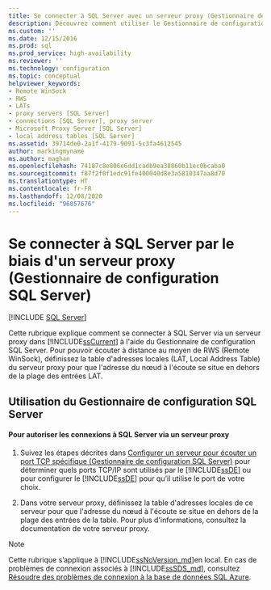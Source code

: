 ```yaml
---
title: Se connecter à SQL Server avec un serveur proxy (Gestionnaire de configuration SQL Server) | Microsoft Docs
description: Découvrez comment utiliser le Gestionnaire de configuration SQL Server pour se connecter à SQL Server par le biais d’un serveur proxy. Découvrez comment utiliser Remote WinSock (RWS) pour écouter à distance.
ms.custom: ''
ms.date: 12/15/2016
ms.prod: sql
ms.prod_service: high-availability
ms.reviewer: ''
ms.technology: configuration
ms.topic: conceptual
helpviewer_keywords:
- Remote WinSock
- RWS
- LATs
- proxy servers [SQL Server]
- connections [SQL Server], proxy server
- Microsoft Proxy Server [SQL Server]
- local address tables [SQL Server]
ms.assetid: 39714de0-2a1f-4179-9091-5c3fa4612545
author: markingmyname
ms.author: maghan
ms.openlocfilehash: 74187c8e806e6dd1cadb9ea38860b11ec0bcaba0
ms.sourcegitcommit: f87f2f0f1edc91fe400040d8e3a5810347aa8d70
ms.translationtype: HT
ms.contentlocale: fr-FR
ms.lasthandoff: 12/08/2020
ms.locfileid: "96857676"
---
```

# <a name="connect-to-sql-server-through-a-proxy-server-sql-server-configuration-manager"></a>Se connecter à SQL Server par le biais d'un serveur proxy (Gestionnaire de configuration SQL Server)
 [!INCLUDE [SQL Server](../../includes/applies-to-version/sqlserver.md)]

  Cette rubrique explique comment se connecter à SQL Server via un serveur proxy dans [!INCLUDE[ssCurrent](../../includes/sscurrent-md.md)] à l'aide du Gestionnaire de configuration SQL Server. Pour pouvoir écouter à distance au moyen de RWS (Remote WinSock), définissez la table d'adresses locales (LAT, Local Address Table) du serveur proxy pour que l'adresse du nœud à l'écoute se situe en dehors de la plage des entrées LAT.  
  
##  <a name="using-sql-server-configuration-manager"></a><a name="SSMSProcedure"></a> Utilisation du Gestionnaire de configuration SQL Server  
  
#### <a name="to-enable-connections-to-sql-server-through-proxy-server"></a>Pour autoriser les connexions à SQL Server via un serveur proxy  
  
1.  Suivez les étapes décrites dans [Configurer un serveur pour écouter un port TCP spécifique &#40;Gestionnaire de configuration SQL Server&#41;](../../database-engine/configure-windows/configure-a-server-to-listen-on-a-specific-tcp-port.md) pour déterminer quels ports TCP/IP sont utilisés par le [!INCLUDE[ssDE](../../includes/ssde-md.md)] ou pour configurer le [!INCLUDE[ssDE](../../includes/ssde-md.md)] pour qu’il utilise le port de votre choix.  
  
2.  Dans votre serveur proxy, définissez la table d'adresses locales de ce serveur pour que l'adresse du nœud à l'écoute se situe en dehors de la plage des entrées de la table. Pour plus d'informations, consultez la documentation de votre serveur proxy.  
  
> [!NOTE]
>  Cette rubrique s’applique à [!INCLUDE[ssNoVersion_md](../../includes/ssnoversion-md.md)]en local. En cas de problèmes de connexion associés à [!INCLUDE[ssSDS_md](../../includes/sssds-md.md)], consultez [Résoudre des problèmes de connexion à la base de données SQL Azure](/azure/sql-database/sql-database-troubleshoot-common-connection-issues).
